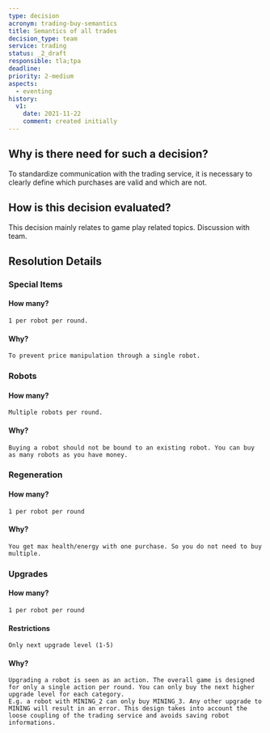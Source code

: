 ```yaml
---
type: decision
acronym: trading-buy-semantics
title: Semantics of all trades
decision_type: team
service: trading
status: _2_draft
responsible: tla;tpa
deadline:
priority: 2-medium
aspects:
  - eventing
history:
  v1:
    date: 2021-11-22
    comment: created initially
---
```


## Why is there need for such a decision?

To standardize communication with the trading service, it is necessary to clearly define which purchases are valid and which are not. 
    
## How is this decision evaluated?

This decision mainly relates to game play related topics. Discussion with team. 

## Resolution Details

### Special Items
#### How many? 
    1 per robot per round.
#### Why?
    To prevent price manipulation through a single robot.


### Robots
#### How many? 
    Multiple robots per round.
#### Why?
    Buying a robot should not be bound to an existing robot. You can buy as many robots as you have money. 


### Regeneration
#### How many? 
    1 per robot per round
#### Why?
    You get max health/energy with one purchase. So you do not need to buy multiple.


### Upgrades
#### How many? 
    1 per robot per round
#### Restrictions
    Only next upgrade level (1-5)
#### Why?
    Upgrading a robot is seen as an action. The overall game is designed for only a single action per round. You can only buy the next higher upgrade level for each category.
    E.g. a robot with MINING_2 can only buy MINING_3. Any other upgrade to MINING will result in an error. This design takes into account the loose coupling of the trading service and avoids saving robot informations.
